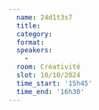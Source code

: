 ```yaml
---
  name: 24d1t3s7
  title: 
  category: 
  format: 
  speakers: 
    - 
  room: Créativité
  slot: 10/10/2024
  time_start: '15h45'
  time_end: '16h30'
---
```

